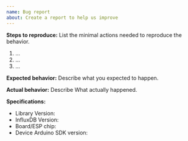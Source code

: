 ```yaml
---
name: Bug report
about: Create a report to help us improve
---
```


<!--

Thank you for reporting a bug. 

* Please add a :+1: or comment on a similar existing bug report instead of opening a new one.
    * https://github.com/tobiasschuerg/InfluxDB-Client-for-Arduino/issues?utf8=%E2%9C%93&q=is%3Aissue+is%3Aopen+is%3Aclosed+sort%3Aupdated-desc+label%3Abug+
* Please check whether the bug can be reproduced with the latest release.
* The fastest way to fix a bug is to open a Pull Request.
    * https://github.com/tobiasschuerg/InfluxDB-Client-for-Arduino/pulls

-->

__Steps to reproduce:__
List the minimal actions needed to reproduce the behavior.

1. ...
2. ...
3. ...

__Expected behavior:__
Describe what you expected to happen.

__Actual behavior:__
Describe What actually happened.

__Specifications:__
 - Library Version:
 - InfluxDB Version:
 - Board/ESP chip:
 - Device Arduino SDK version:
